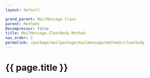 ```yaml
---
layout: default

grand_parent: MailMessage Class
parent: Methods
Decompressor: false
title: MailMessage.ClearBody Method
nav_order: 2
permalink: /package/mailpackage/mailmessage/methods/clearbody
---
```

# {{ page.title }}
